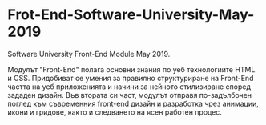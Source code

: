 # Frot-End-Software-University-May-2019
Software University Front-End Module May 2019.

Модулът "Front-End" полага основни знания по уеб технологиите HTML и CSS. Придобиват се умения за правилно структуриране на Front-End частта на уеб приложенията и начини за нейното стилизиране според зададен дизайн. Във втората си част, модулът отправя по-задълбочен поглед към съвременния front-end дизайн и разработка чрез анимации, икони и гридове, както и следването на ясен работен процес.
